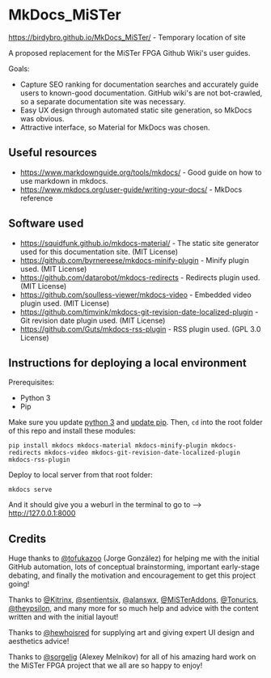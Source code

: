 # MkDocs_MiSTer
https://birdybro.github.io/MkDocs_MiSTer/ - Temporary location of site

A proposed replacement for the MiSTer FPGA Github Wiki's user guides.

Goals:
* Capture SEO ranking for documentation searches and accurately guide users to known-good documentation. GitHub wiki's are not bot-crawled, so a separate documentation site was necessary.
* Easy UX design through automated static site generation, so MkDocs was obvious.
* Attractive interface, so Material for MkDocs was chosen.

## Useful resources

* https://www.markdownguide.org/tools/mkdocs/ - Good guide on how to use markdown in mkdocs.
* https://www.mkdocs.org/user-guide/writing-your-docs/ - MkDocs reference

## Software used
* https://squidfunk.github.io/mkdocs-material/ - The static site generator used for this documentation site. (MIT License)
* https://github.com/byrnereese/mkdocs-minify-plugin - Minify plugin used. (MIT License)
* https://github.com/datarobot/mkdocs-redirects - Redirects plugin used. (MIT License)
* https://github.com/soulless-viewer/mkdocs-video - Embedded video plugin used. (MIT License)
* https://github.com/timvink/mkdocs-git-revision-date-localized-plugin - Git revision date plugin used. (MIT License)
* https://github.com/Guts/mkdocs-rss-plugin - RSS plugin used. (GPL 3.0 License)

## Instructions for deploying a local environment
Prerequisites:
* Python 3
* Pip

Make sure you update [python 3](https://www.python.org/downloads/) and [update pip](https://pip.pypa.io/en/stable/installation/). Then, `cd` into the root folder of this repo and install these modules:
```
pip install mkdocs mkdocs-material mkdocs-minify-plugin mkdocs-redirects mkdocs-video mkdocs-git-revision-date-localized-plugin mkdocs-rss-plugin
```
Deploy to local server from that root folder:
```
mkdocs serve
```
And it should give you a weburl in the terminal to go to --> http://127.0.0.1:8000

## Credits
Huge thanks to [@tofukazoo](https://github.com/tofukazoo) (Jorge González) for helping me with the initial GitHub automation, lots of conceptual brainstorming, important early-stage debating, and finally the motivation and encouragement to get this project going!

Thanks to [@Kitrinx](https://github.com/Kitrinx/), [@sentientsix](https://github.com/sentientsix), [@alanswx](https://github.com/alanswx/), [@MiSTerAddons](https://github.com/misteraddons), [@Tonurics](https://github.com/tonurics/), [@theypsilon](https://github.com/theypsilon/), and many more for so much help and advice with the content written and with the initial layout!

Thanks to [@hewhoisred](https://github.com/hewhoisred) for supplying art and giving expert UI design and aesthetics advice!

Thanks to [@sorgelig](https://github.com/sorgelig/) (Alexey Melnikov) for all of his amazing hard work on the MiSTer FPGA project that we all are so happy to enjoy!
